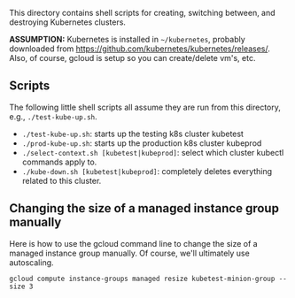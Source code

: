 This directory contains shell scripts for creating, switching between, and destroying Kubernetes clusters.

**ASSUMPTION:** Kubernetes is installed in `~/kubernetes`, probably downloaded from https://github.com/kubernetes/kubernetes/releases/.  Also, of course, gcloud is setup so you can create/delete vm's, etc.

## Scripts

The following little shell scripts all assume they are run from this directory, e.g., `./test-kube-up.sh`.

- `./test-kube-up.sh`: starts up the testing k8s cluster kubetest
- `./prod-kube-up.sh`: starts up the production k8s cluster kubeprod
- `./select-context.sh [kubetest|kubeprod]`: select which cluster kubectl commands apply to.
- `./kube-down.sh [kubetest|kubeprod]`: completely deletes everything related to this cluster.


## Changing the size of a managed instance group manually

Here is how to use the gcloud command line to change the size of a managed instance group manually.  Of course, we'll ultimately use autoscaling.

    gcloud compute instance-groups managed resize kubetest-minion-group --size 3